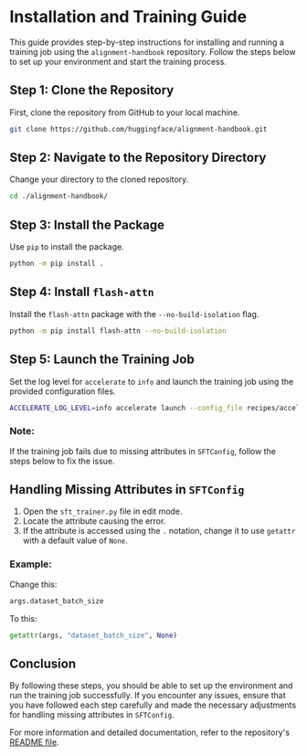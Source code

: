 # Installation and Training Guide

This guide provides step-by-step instructions for installing and running a training job using the `alignment-handbook` repository. Follow the steps below to set up your environment and start the training process.

## Step 1: Clone the Repository
First, clone the repository from GitHub to your local machine.
```bash
git clone https://github.com/huggingface/alignment-handbook.git
```

## Step 2: Navigate to the Repository Directory
Change your directory to the cloned repository.
```bash
cd ./alignment-handbook/
```

## Step 3: Install the Package
Use `pip` to install the package.
```bash
python -m pip install .
```

## Step 4: Install `flash-attn`
Install the `flash-attn` package with the `--no-build-isolation` flag.
```bash
python -m pip install flash-attn --no-build-isolation
```

## Step 5: Launch the Training Job
Set the log level for `accelerate` to `info` and launch the training job using the provided configuration files.
```bash
ACCELERATE_LOG_LEVEL=info accelerate launch --config_file recipes/accelerate_configs/deepspeed_zero3.yaml scripts/run_sft.py recipes/zephyr-7b-beta/sft/config_full.yaml
```

### Note:
If the training job fails due to missing attributes in `SFTConfig`, follow the steps below to fix the issue.

## Handling Missing Attributes in `SFTConfig`
1. Open the `sft_trainer.py` file in edit mode.
2. Locate the attribute causing the error.
3. If the attribute is accessed using the `.` notation, change it to use `getattr` with a default value of `None`.

### Example:
Change this:
```python
args.dataset_batch_size
```
To this:
```python
getattr(args, "dataset_batch_size", None)
```

## Conclusion
By following these steps, you should be able to set up the environment and run the training job successfully. If you encounter any issues, ensure that you have followed each step carefully and made the necessary adjustments for handling missing attributes in `SFTConfig`.

For more information and detailed documentation, refer to the repository's [README file](https://github.com/huggingface/alignment-handbook).